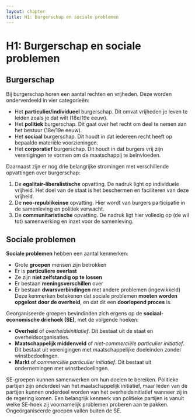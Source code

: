 ```yaml
---
layout: chapter
title: H1: Burgerschap en sociale problemen
---
```

# H1: Burgerschap en sociale problemen

## Burgerschap
Bij burgerschap horen een aantal rechten en vrijheden. Deze worden onderverdeeld in vier categorieën:

  * Het **particulier/individueel** burgerschap. Dit omvat vrijheden je leven te leiden zoals je dat wilt (18e/19e eeuw).
  * Het **politiek** burgerschap. Dit gaat over het recht om deel te nemen aan het bestuur (18e/19e eeuw).
  * Het **sociaal** burgerschap. Dit houdt in dat iedereen recht heeft op bepaalde materiële voorzieningen.
  * Het **corporatief** burgerschap. Dit houdt in dat burgers vrij zijn verenigingen te vormen om de maatschappij te beïnvloeden.

Daarnaast zijn er nog drie belangrijke stromingen met verschillende opvattingen over burgerschap:

  1. De **egalitair-liberalistische** opvatting. De nadruk light op individuele vrijheid. Het doel van de staat is het beschermen en faciliteren van deze vrijheid.
  2. De **neo-republikeinse** opvatting. Hier wordt van burgers participatie in de samenleving en politiek verwacht.
  3. De **communitaristische** opvatting. De nadruk ligt hier volledig op (de wil tot) samenwerking en inzet voor de samenleving.

## Sociale problemen
**Sociale problemen** hebben een aantal kenmerken:

  * Grote **groepen** mensen zijn betrokken
  * Er is **particuliere overlast**
  * Ze zijn **niet zelfstandig op te lossen**
  * Er bestaan **meningsverschillen** over
  * Er bestaan **dwarsverbindingen** met andere problemen (ingewikkeld)
Deze kenmerken betekenen dat sociale problemen **moeten worden opgelost door de overheid**, en dat dit een **doorlopend proces** is.

Georganiseerde groepen bevindinden zich ergens op de **sociaal-economische driehoek (SE)**, met de volgende hoeken:

  * **Overheid** of *overheidsinitiatief*. Dit bestaat uit de staat en overheidsorganisaties.
  * **Maatschappelijk middenveld** of *niet-commerciële particulier initiatief*. Dit bestaat uit verenigingen met maatschappelijke doeleinden zonder winstbedoelingen.
  * **Markt** of *commerciële particulier initiatief*. Dit bestaat uit ondernemingen met winstbedoelingen.

SE-groepen kunnen samenwerken om hun doelen te bereiken. Politieke partijen zijn onderdeel van het maatschappelijk initiatief, maar leden van de partijen kunnen onderdeel worden van het overheidsinitiatief wanneer zij in de regering komen. Een belangrijk kenmerk van politieke partijen is vanuit welke SE-hoek zij voornamelijk problemen proberen aan te pakken. Ongeörganiseerde groepen vallen buiten de SE.
